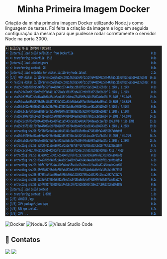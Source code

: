 <h1 align="center">Minha Primeira Imagem Docker</h1>

Criação da minha primeira imagem Docker utilizando Node.js como linguagem de testes. Foi feita a criação da imagem e logo em seguida configuração da mesma para que pudesse rodar corretamente o servidor Node na porta 3000.

<p align="center">
  <img width="800" height="550" src="ImagensEContainers/images/terminal_docker.png">
</p>

![Docker](https://img.shields.io/badge/docker-%230db7ed.svg?style=for-the-badge&logo=docker&logoColor=white)
![NodeJS](https://img.shields.io/badge/node.js-6DA55F?style=for-the-badge&logo=node.js&logoColor=white)
![Visual Studio Code](https://img.shields.io/badge/Visual%20Studio%20Code-0078d7.svg?style=for-the-badge&logo=visual-studio-code&logoColor=white)

## 📧 Contatos

<div>
  <a href="https://www.linkedin.com/in/wilsonjuniordev/" target="_blank"><img src="https://img.shields.io/badge/LinkedIn-0077B5?style=for-the-badge&logo=linkedin&logoColor=white"    target="_blank"></a>
  <a href="wilson.assis.junior@gmail.com"><img src="https://img.shields.io/badge/Gmail-D14836?style=for-the-badge&logo=gmail&logoColor=white" target="_blank"></a>
</div>

